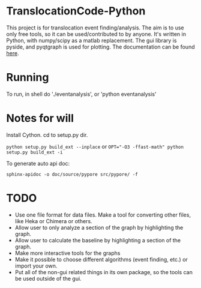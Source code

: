 # TranslocationCode-Python
This project is for translocation event finding/analysis.  The aim is to use only free tools, so it can be used/contributed to by anyone.  It's written in Python, with numpy/scipy as a matlab replacement.  The gui library is pyside, and pyqtgraph is used for plotting.  The documentation can be found [here](http://drndiclab-bkup.physics.upenn.edu/wiki/codedocs/tlcp/index.html).

# Running
To run, in shell do './eventanalysis', or 'python eventanalysis'

# Notes for will
Install Cython.  cd to setup.py dir.

`python setup.py build_ext --inplace`
or
`OPT="-O3 -ffast-math" python setup.py build_ext -i`

To generate auto api doc:

`sphinx-apidoc -o doc/source/pypore src/pypore/ -f`

# TODO
* Use one file format for data files.  Make a tool for converting other files, like Heka or Chimera or others.
* Allow user to only analyze a section of the graph by highlighting the graph.
* Allow user to calculate the baseline by highlighting a section of the graph.
* Make more interactive tools for the graphs
* Make it possible to choose different algorithms (event finding, etc.) or import your own.
* Put all of the non-gui related things in its own package, so the tools can be used outside of the gui.

